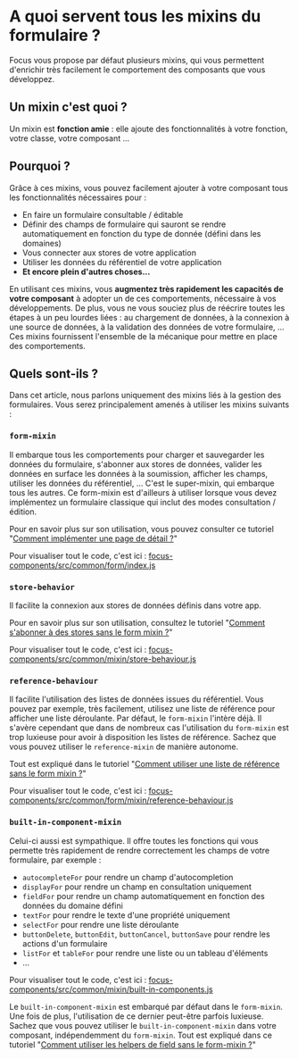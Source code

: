 # A quoi servent tous les mixins du formulaire ?

Focus vous propose par défaut plusieurs mixins, qui vous permettent d'enrichir très facilement le comportement des composants que vous développez.

## Un mixin c'est quoi ?

Un mixin est __fonction amie__ : elle ajoute des fonctionnalités à votre fonction, votre classe, votre composant ...

## Pourquoi ?

Grâce à ces mixins, vous pouvez facilement ajouter à votre composant tous les fonctionnalités nécessaires pour :
* En faire un formulaire consultable / éditable
* Définir des champs de formulaire qui sauront se rendre automatiquement en fonction du type de donnée (défini dans les domaines)
* Vous connecter aux stores de votre application
* Utiliser les données du référentiel de votre application
* **Et encore plein d'autres choses...**

En utilisant ces mixins, vous **augmentez très rapidement les capacités de votre composant** à adopter un de ces comportements, nécessaire à vos développements.
De plus, vous ne vous souciez plus de réécrire toutes les étapes à un peu lourdes liées : au chargement de données, à la connexion à une source de données, à la validation des données de votre formulaire, ... Ces mixins fournissent l'ensemble de la mécanique pour mettre en place des comportements.

## Quels sont-ils ?

Dans cet article, nous parlons uniquement des mixins liés à la gestion des formulaires. Vous serez principalement amenés à utiliser les mixins suivants :

### `form-mixin`

Il embarque tous les comportements pour charger et sauvegarder les données du formulaire, s'abonner aux stores de données, valider les données en surface les données à la soumission, afficher les champs, utiliser les données du référentiel, ... C'est le super-mixin, qui embarque tous les autres. Ce form-mixin est d'ailleurs à utiliser lorsque vous devez implémentez un formulaire classique qui inclut des modes consultation / édition.

Pour en savoir plus sur son utilisation, vous pouvez consulter ce tutoriel "[Comment implémenter une page de détail ?](detail.md)"

Pour visualiser tout le code, c'est ici : [focus-components/src/common/form/index.js](https://github.com/KleeGroup/focus-components/blob/develop/src/common/form/index.js)

### `store-behavior`

Il facilite la connexion aux stores de données définis dans votre app.

Pour en savoir plus sur son utilisation, consultez le tutoriel "[Comment s'abonner à des stores sans le form mixin ?](store-behavior.md)"

Pour visualiser tout le code, c'est ici : [focus-components/src/common/mixin/store-behaviour.js](https://github.com/KleeGroup/focus-components/blob/develop/src/common/mixin/store-behaviour.js)

### `reference-behaviour`

Il facilite l'utilisation des listes de données issues du référentiel. Vous pouvez par exemple, très facilement, utilisez une liste de référence pour afficher une liste déroulante. Par défaut, le `form-mixin` l'intère déjà. Il s'avère cependant que dans de nombreux cas l'utilisation du `form-mixin` est trop luxieuse pour avoir à disposition les listes de référence. Sachez que vous pouvez utiliser le `reference-mixin` de manière autonome.

Tout est expliqué dans le tutoriel "[Comment utiliser une liste de référence sans le form mixin ?](reference-mixin.md)"

Pour visualiser tout le code, c'est ici : [focus-components/src/common/form/mixin/reference-behaviour.js](https://github.com/KleeGroup/focus-components/blob/develop/src/common/form/mixin/reference-behaviour.js)

### `built-in-component-mixin`

Celui-ci aussi est sympathique. Il offre toutes les fonctions qui vous permette très rapidement de rendre correctement les champs de votre formulaire, par exemple :
* `autocompleteFor` pour rendre un champ d'autocompletion
* `displayFor` pour rendre un champ en consultation uniquement
* `fieldFor` pour rendre un champ automatiquement en fonction des données du domaine défini
* `textFor` pour rendre le texte d'une propriété uniquement
* `selectFor` pour rendre une liste déroulante
* `buttonDelete`, `buttonEdit`, `buttonCancel`, `buttonSave` pour rendre les actions d'un formulaire
* `listFor` et `tableFor` pour rendre une liste ou un tableau d'éléments
* ...

Pour visualiser tout le code, c'est ici : [focus-components/src/common/mixin/built-in-components.js](https://github.com/KleeGroup/focus-components/blob/develop/src/common/mixin/built-in-components.js)

Le `built-in-component-mixin` est embarqué par défaut dans le `form-mixin`. Une fois de plus, l'utilisation de ce dernier peut-être parfois luxieuse. Sachez que vous pouvez utiliser le `built-in-component-mixin` dans votre composant, indépendemment du `form-mixin`. Tout est expliqué dans ce tutoriel "[Comment utiliser les helpers de field sans le form-mixin ?](built-in-component-mixin.md)"
